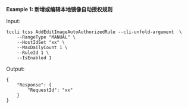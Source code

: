 **Example 1: 新增或编辑本地镜像自动授权规则**



Input: 

```
tccli tcss AddEditImageAutoAuthorizedRule --cli-unfold-argument  \
    --RangeType "MANUAL" \
    --HostIdSet "xx" \
    --MaxDailyCount 1 \
    --RuleId 1 \
    --IsEnabled 1
```

Output: 
```
{
    "Response": {
        "RequestId": "xx"
    }
}
```


